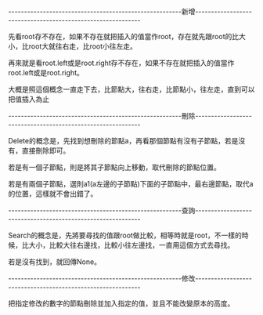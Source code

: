 -------------------------------------------------------新增------------------------------------------------------------

先看root存不存在，如果不存在就把插入的值當作root，存在就先跟root的比大小，比root大就往右走，比root小往左走。 

再來就是看root.left或是root.right存不存在，如果不存在就把插入的值當作root.left或是root.right。

大概是照這個概念一直走下去，比節點大，往右走，比節點小，往左走，直到可以把值插入為止

-------------------------------------------------------刪除------------------------------------------------------------

Delete的概念是，先找到想刪除的節點a，再看那個節點有沒有子節點，若是沒有，直接刪除即可。

若是有一個子節點，則是將其子節點向上移動，取代刪除的節點位置。

若是有兩個子節點，選則a1(a左邊的子節點)下面的子節點中，最右邊節點，取代a的位置，這樣就不會出錯了。

-------------------------------------------------------查詢------------------------------------------------------------

Search的概念是，先將要尋找的值跟root做比較，相等時就是root，不一樣的時候，比大小，比較大往右邊找，比較小往左邊找，一直用這個方式去尋找。

若是沒有找到，就回傳None。

-------------------------------------------------------修改------------------------------------------------------------

把指定修改的數字的節點刪除並加入指定的值，並且不能改變原本的高度。
